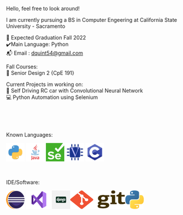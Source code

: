 Hello, feel free to look around!

I am currently pursuing a BS in Computer Engeering at California State University - Sacramento

:school: Expected Graduation Fall 2022  <br/>
:heavy_check_mark:Main Language: Python <br/>
:mailbox_with_mail: Email : dquint54@gmail.com <br/>


Fall Courses: <br/>
 :floppy_disk: Senior Design 2 {CpE 191}
  
 
Current Projects im working on: <br/>
  :space_invader: Self Driving RC car with Convolutional Neural Network <br/>
 	:computer: Python Automation using Selenium <br/>
  
<br/>
<br/>
<br/>

Known Languages:<br/>

<img src= "Images/python.png" width = "50" height ="50">  <img src= "Images/java.png" width = "50" height ="50">  <img src= "Images/Selenium_Logo.png" width = "50" height ="50">  <img src= "Images/Verilog.png" width = "50" height ="50"> <img src= "Images/C.png" width = "50" height ="50">  

<br/>

IDE/Software:

<img src= "Images/Eclipse.png" width = "50" height ="50"> <img src= "Images/Visual-Studio-Logo.png" width = "70" height ="50"><img src= "Images/django.png" width = "50" height ="50"><img src= "Images/gitlogo.png" width = "150" height ="50"><img src= "Images/pycharm.png" width = "50" height ="50">




<!--
**dquint54/dquint54** is a ✨ _special_ ✨ repository because its `README.md` (this file) appears on your GitHub profile.

Here are some ideas to get you started:

- 🔭 I’m currently working on ...
- 🌱 I’m currently learning ...
- 👯 I’m looking to collaborate on ...
- 🤔 I’m looking for help with ...
- 💬 Ask me about ...
- 📫 How to reach me: ...
- 😄 Pronouns: ...
- ⚡ Fun fact: ...
-->
